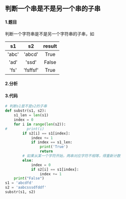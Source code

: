 ## 判断一个串是不是另一个串的子串

#### 1.题目

判断一个字符串是不是另一个字符串的子串，如

|  s1   |    s2    | result |
| :---: | :------: | :----: |
| 'abc' |  'abcd'  |  True  |
| 'ad'  |  'ssd'   | False  |
| 'fs'  | 'fsffsf' |  True  |

#### 2.分析

#### 3.代码

```python
# 判断s1是不是s2的子串
def substr(s1, s2):
    s1_len = len(s1)
    index = 0
    for i in range(len(s2)):
#         print(i)
        if s2[i] == s1[index]:
            index += 1
            if index == s1_len:
                print('True')
                return
        # 如果从某一个字符开始，两串对应字符不相等，得重新计数
        else:
            index = 0
            if s2[i] == s1[index]:
                index += 1
    print("False")
s1 = 'abcdfd'
s2 = 'aabcsssdfddf'
substr(s1, s2)
```

